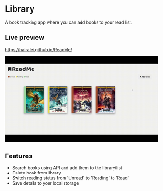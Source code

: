 # Library

A book tracking app where you can add books to your read list.

## Live preview

https://hairalei.github.io/ReadMe/

<img src="img/ReadMe.gif">

## Features

- Search books using API and add them to the library/list
- Delete book from library
- Switch reading status from 'Unread' to 'Reading' to 'Read'
- Save details to your local storage
